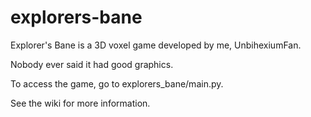 # explorers-bane
Explorer's Bane is a 3D voxel game developed by me, UnbihexiumFan.

Nobody ever said it had good graphics.

To access the game, go to explorers_bane/main.py.

See the wiki for more information.
